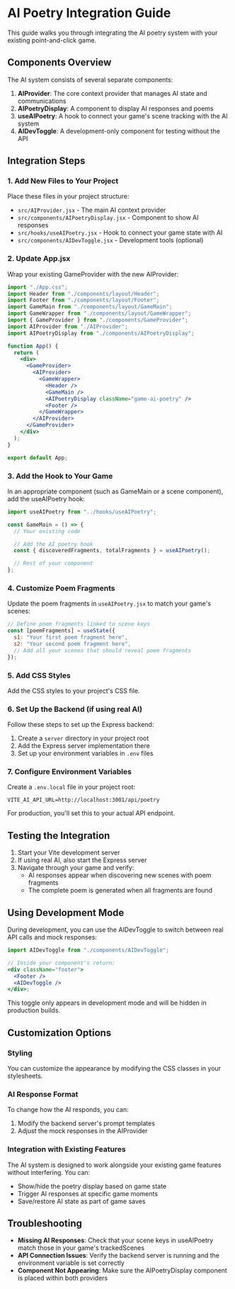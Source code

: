 # AI Poetry Integration Guide

This guide walks you through integrating the AI poetry system with your existing point-and-click game.

## Components Overview

The AI system consists of several separate components:

1. **AIProvider**: The core context provider that manages AI state and communications
2. **AIPoetryDisplay**: A component to display AI responses and poems
3. **useAIPoetry**: A hook to connect your game's scene tracking with the AI system
4. **AIDevToggle**: A development-only component for testing without the API

## Integration Steps

### 1. Add New Files to Your Project

Place these files in your project structure:

- `src/AIProvider.jsx` - The main AI context provider
- `src/components/AIPoetryDisplay.jsx` - Component to show AI responses
- `src/hooks/useAIPoetry.jsx` - Hook to connect your game state with AI
- `src/components/AIDevToggle.jsx` - Development tools (optional)

### 2. Update App.jsx

Wrap your existing GameProvider with the new AIProvider:

```jsx
import "./App.css";
import Header from "./components/layout/Header";
import Footer from "./components/layout/Footer";
import GameMain from "./components/layout/GameMain";
import GameWrapper from "./components/layout/GameWrapper";
import { GameProvider } from "./components/GameProvider";
import AIProvider from "./AIProvider";
import AIPoetryDisplay from "./components/AIPoetryDisplay";

function App() {
  return (
    <div>
      <GameProvider>
        <AIProvider>
          <GameWrapper>
            <Header />
            <GameMain />
            <AIPoetryDisplay className="game-ai-poetry" />
            <Footer />
          </GameWrapper>
        </AIProvider>
      </GameProvider>
    </div>
  );
}

export default App;
```

### 3. Add the Hook to Your Game

In an appropriate component (such as GameMain or a scene component), add the useAIPoetry hook:

```jsx
import useAIPoetry from "../hooks/useAIPoetry";

const GameMain = () => {
  // Your existing code

  // Add the AI poetry hook
  const { discoveredFragments, totalFragments } = useAIPoetry();

  // Rest of your component
};
```

### 4. Customize Poem Fragments

Update the poem fragments in `useAIPoetry.jsx` to match your game's scenes:

```javascript
// Define poem fragments linked to scene keys
const [poemFragments] = useState({
  s1: "Your first poem fragment here",
  s2: "Your second poem fragment here",
  // Add all your scenes that should reveal poem fragments
});
```

### 5. Add CSS Styles

Add the CSS styles to your project's CSS file.

### 6. Set Up the Backend (if using real AI)

Follow these steps to set up the Express backend:

1. Create a `server` directory in your project root
2. Add the Express server implementation there
3. Set up your environment variables in `.env` files

### 7. Configure Environment Variables

Create a `.env.local` file in your project root:

```
VITE_AI_API_URL=http://localhost:3001/api/poetry
```

For production, you'll set this to your actual API endpoint.

## Testing the Integration

1. Start your Vite development server
2. If using real AI, also start the Express server
3. Navigate through your game and verify:
   - AI responses appear when discovering new scenes with poem fragments
   - The complete poem is generated when all fragments are found

## Using Development Mode

During development, you can use the AIDevToggle to switch between real API calls and mock responses:

```jsx
import AIDevToggle from "./components/AIDevToggle";

// Inside your component's return:
<div className="footer">
  <Footer />
  <AIDevToggle />
</div>;
```

This toggle only appears in development mode and will be hidden in production builds.

## Customization Options

### Styling

You can customize the appearance by modifying the CSS classes in your stylesheets.

### AI Response Format

To change how the AI responds, you can:

1. Modify the backend server's prompt templates
2. Adjust the mock responses in the AIProvider

### Integration with Existing Features

The AI system is designed to work alongside your existing game features without interfering. You can:

- Show/hide the poetry display based on game state
- Trigger AI responses at specific game moments
- Save/restore AI state as part of game saves

## Troubleshooting

- **Missing AI Responses**: Check that your scene keys in useAIPoetry match those in your game's trackedScenes
- **API Connection Issues**: Verify the backend server is running and the environment variable is set correctly
- **Component Not Appearing**: Make sure the AIPoetryDisplay component is placed within both providers
